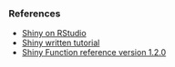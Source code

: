 ### References

- [Shiny on RStudio](http://shiny.rstudio.com/)
- [Shiny written tutorial](http://shiny.rstudio.com/tutorial/written-tutorial/lesson1/)
- [Shiny Function reference version 1.2.0](http://shiny.rstudio.com/reference/shiny/1.2.0/)